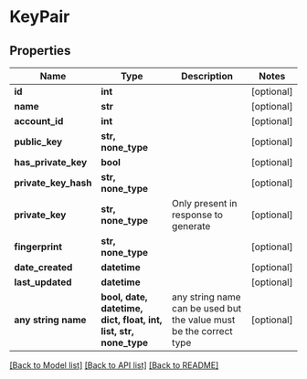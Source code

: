 # KeyPair


## Properties
Name | Type | Description | Notes
------------ | ------------- | ------------- | -------------
**id** | **int** |  | [optional] 
**name** | **str** |  | [optional] 
**account_id** | **int** |  | [optional] 
**public_key** | **str, none_type** |  | [optional] 
**has_private_key** | **bool** |  | [optional] 
**private_key_hash** | **str, none_type** |  | [optional] 
**private_key** | **str, none_type** | Only present in response to generate | [optional] 
**fingerprint** | **str, none_type** |  | [optional] 
**date_created** | **datetime** |  | [optional] 
**last_updated** | **datetime** |  | [optional] 
**any string name** | **bool, date, datetime, dict, float, int, list, str, none_type** | any string name can be used but the value must be the correct type | [optional]

[[Back to Model list]](../README.md#documentation-for-models) [[Back to API list]](../README.md#documentation-for-api-endpoints) [[Back to README]](../README.md)


